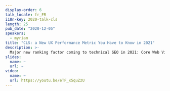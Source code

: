 ```yaml
---
display-order: 6
talk_locale: fr_FR
i18n-key: 2020-talk-cls
length: 25
pub_date: "2020-12-05"
speakers:
  - myriam
title: "CLS: a New UX Performance Metric You Have to Know in 2021"
description: >-
  Major new ranking factor coming to technical SEO in 2021: Core Web Vitals. Google announced 3 new metrics around speed and usability. If you are a developer with website that shows up in Google search results, you want to hear about CLS. We're breaking down key components of the metrics and common issues and debugging tips.
slides:
  name: ~
  url: ~
video:
  name: ~
  url: https://youtu.be/eTF_x5quZzU
---
```

